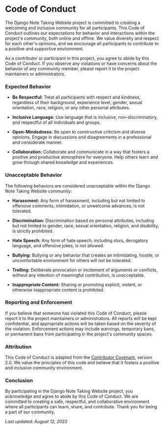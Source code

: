 
# Code of Conduct

The Django Note Taking Website project is committed to creating a welcoming and inclusive community for all participants. This Code of Conduct outlines our expectations for behavior and interactions within the project's community, both online and offline. We value diversity and respect for each other's opinions, and we encourage all participants to contribute to a positive and supportive environment.

As a contributor or participant in this project, you agree to abide by this Code of Conduct. If you observe any violations or have concerns about the behavior of any community member, please report it to the project maintainers or administrators.

### Expected Behavior

- **Be Respectful:** Treat all participants with respect and kindness, regardless of their background, experience level, gender, sexual orientation, race, religion, or any other personal attributes.

- **Inclusive Language:** Use language that is inclusive, non-discriminatory, and respectful of all individuals and groups.

- **Open-Mindedness:** Be open to constructive criticism and diverse opinions. Engage in discussions and disagreements in a professional and considerate manner.

- **Collaboration:** Collaborate and communicate in a way that fosters a positive and productive atmosphere for everyone. Help others learn and grow through shared knowledge and experiences.

### Unacceptable Behavior

The following behaviors are considered unacceptable within the Django Note Taking Website community:

- **Harassment:** Any form of harassment, including but not limited to offensive comments, intimidation, or unwelcome advances, is not tolerated.

- **Discrimination:** Discrimination based on personal attributes, including but not limited to gender, race, sexual orientation, religion, and disability, is strictly prohibited.

- **Hate Speech:** Any form of hate speech, including slurs, derogatory language, and offensive jokes, is not allowed.

- **Bullying:** Bullying or any behavior that creates an intimidating, hostile, or uncomfortable environment for others will not be tolerated.

- **Trolling:** Deliberate provocation or incitement of arguments or conflicts, without any intention of meaningful contribution, is unacceptable.

- **Inappropriate Content:** Sharing or promoting explicit, violent, or otherwise inappropriate content is prohibited.

### Reporting and Enforcement

If you believe that someone has violated this Code of Conduct, please report it to the project maintainers or administrators. All reports will be kept confidential, and appropriate actions will be taken based on the severity of the violation. Enforcement actions may include warnings, temporary bans, or permanent bans from participating in the project's community spaces.

### Attribution

This Code of Conduct is adapted from the [Contributor Covenant](https://www.contributor-covenant.org/), version 2.0. We value the principles of this code and believe that it fosters a positive and inclusive community environment.

### Conclusion

By participating in the Django Note Taking Website project, you acknowledge and agree to abide by this Code of Conduct. We are committed to creating a safe, respectful, and collaborative environment where all participants can learn, share, and contribute. Thank you for being a part of our community.

_Last updated: August 12, 2023_
